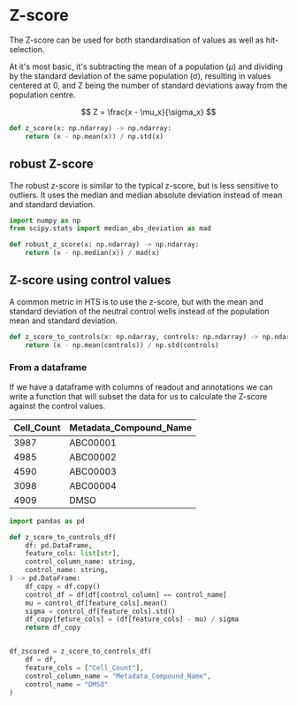 # Z-score

The Z-score can be used for both standardisation of values as well as hit-selection.

At it's most basic, it's subtracting the mean of a population ($\mu$) and dividing by
the standard deviation of the same population ($\sigma$), resulting in values
centered at 0, and Z being the number of standard deviations away from the
population centre.

$$
Z = \frac{x - \mu_x}{\sigma_x}
$$


```python
def z_score(x: np.ndarray) -> np.ndarray:
    return (x - np.mean(x)) / np.std(x)
```


## robust Z-score

The robust z-score is similar to the typical z-score, but is less sensitive to
outliers. It uses the median and median absolute deviation instead of mean
and standard deviation.

```python
import numpy as np
from scipy.stats import median_abs_deviation as mad

def robust_z_score(x: np.ndarray) -> np.ndarray:
    return (x - np.median(x)) / mad(x)
```


## Z-score using control values

A common metric in HTS is to use the z-score, but with the mean and standard deviation
of the neutral control wells instead of the population mean and standard deviation.

```python
def z_score_to_controls(x: np.ndarray, controls: np.ndarray) -> np.ndarray:
    return (x - np.mean(controls)) / np.std(controls)
```

### From a dataframe

If we have a dataframe with columns of readout and annotations we can write a
function that will subset the data for us to calculate the Z-score against
the control values.

| Cell_Count | Metadata_Compound_Name |
|------------|------------------------|
| 3987       | ABC00001               |
| 4985       | ABC00002               |
| 4590       | ABC00003               |
| 3098       | ABC00004               |
| 4909       | DMSO                   |

```python
import pandas as pd

def z_score_to_controls_df(
    df: pd.DataFrame,
    feature_cols: list[str],
    control_column_name: string,
    control_name: string,
) -> pd.DataFrame:
    df_copy = df.copy()
    control_df = df[df[control_column] == control_name]
    mu = control_df[feature_cols].mean()
    sigma = control_df[feature_cols].std()
    df_copy[feture_cols] = (df[feature_cols] - mu) / sigma
    return df_copy


df_zscored = z_score_to_controls_df(
    df = df,
    feature_cols = ["Cell_Count"],
    control_column_name = "Metadata_Compound_Name",
    control_name = "DMSO"
)
```
